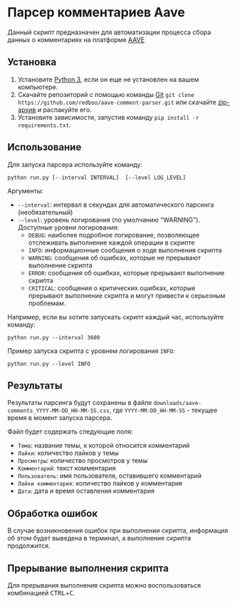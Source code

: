 # Парсер комментариев Aave

Данный скрипт предназначен для автоматизации процесса сбора данных о комментариях на платформе [AAVE](https://governance.aave.com/)

## Установка

1. Установите [Python 3](https://practicum.yandex.ru/blog/kak-ustanovit-python-na-kompyuter/), если он еще не установлен на вашем компьютере.
2. Скачайте репозиторий с помощью команды [Git](https://git-scm.com/book/ru/v2/%D0%92%D0%B2%D0%B5%D0%B4%D0%B5%D0%BD%D0%B8%D0%B5-%D0%A3%D1%81%D1%82%D0%B0%D0%BD%D0%BE%D0%B2%D0%BA%D0%B0-Git) `git clone https://github.com/redboo/aave-comment-parser.git` или скачайте [zip-архив](https://github.com/redboo/aave-comment-parser/archive/refs/heads/main.zip) и распакуйте его.
3. Установите зависимости, запустив команду `pip install -r requirements.txt`.

## Использование

Для запуска парсера используйте команду:

```shell
python run.py [--interval INTERVAL]  [--level LOG_LEVEL]
```

Аргументы:

- `--interval`: интервал в секундах для автоматического парсинга (необязательный)
- `--level`: уровень логирования (по умолчанию "WARNING"). Доступные уровни логирования:
  - `DEBUG`: наиболее подробное логирование, позволяющее отслеживать выполнение каждой операции в скрипте
  - `INFO`: информационные сообщения о ходе выполнения скрипта
  - `WARNING`: сообщения об ошибках, которые не прерывают выполнение скрипта
  - `ERROR`: сообщения об ошибках, которые прерывают выполнение скрипта
  - `CRITICAL`: сообщения о критических ошибках, которые прерывают выполнение скрипта и могут привести к серьезным проблемам.

Например, если вы хотите запускать скрипт каждый час, используйте команду:

```shell
python run.py --interval 3600
```

Пример запуска скрипта с уровнем логирования `INFO`:

```shell
python run.py --level INFO
```

## Результаты

Результаты парсинга будут сохранены в файле `downloads/aave-comments_YYYY-MM-DD_HH-MM-SS.csv`, где `YYYY-MM-DD_HH-MM-SS` - текущее время в момент запуска парсера.

Файл будет содержать следующие поля:

- `Тема`: название темы, к которой относится комментарий
- `Лайки`: количество лайков у темы
- `Просмотры`: количество просмотров у темы
- `Комментарий`: текст комментария
- `Пользователь`: имя пользователя, оставившего комментарий
- `Лайки комментария`: количество лайков у комментария
- `Дата`: дата и время оставления комментария

## Обработка ошибок

В случае возникновения ошибок при выполнении скрипта, информация об этом будет выведена в терминал, а выполнение скрипта продолжится.

## Прерывание выполнения скрипта

Для прерывания выполнения скрипта можно воспользоваться комбинацией <kbd>CTRL</kbd>+<kbd>C</kbd>.
